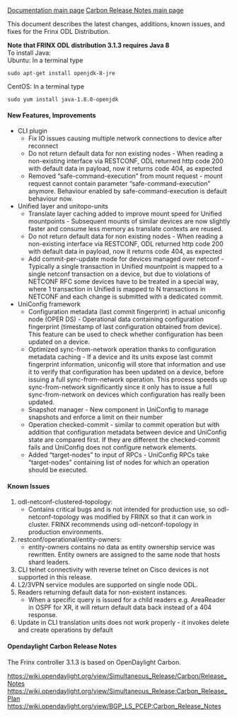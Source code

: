 [Documentation main page](https://frinxio.github.io/Frinx-docs/)
[Carbon Release Notes main page](https://frinxio.github.io/Frinx-docs/FRINX_ODL_Distribution/Carbon/release_notes.html)

This document describes the latest changes, additions, known issues, and fixes for the Frinx ODL Distribution.<!--more-->

**Note that FRINX ODL distribution 3.1.3 requires Java 8**  
To install Java:  
Ubuntu: In a terminal type

    sudo apt-get install openjdk-8-jre

CentOS: In a terminal type

    sudo yum install java-1.8.0-openjdk

#### New Features, Improvements
* CLI plugin
    - Fix IO issues causing multiple network connections to device after reconnect
    - Do not return default data for non existing nodes - When reading a non-existing interface via RESTCONF, ODL returned http code 200 with default data in payload, now it returns code 404, as expected
    - Removed “safe-command-execution” from mount request - mount request cannot contain parameter “safe-command-execution” anymore. Behaviour enabled by safe-command-execution is default behaviour now.
* Unified layer and unitopo-units
    - Translate layer caching added to improve mount speed for Unified mountpoints - Subsequent mounts of similar devices are now slightly faster and consume less memory as translate contexts are reused.
    - Do not return default data for non existing nodes - When reading a non-existing interface via RESTCONF, ODL returned http code 200 with default data in payload, now it returns code 404, as expected
    - Add commit-per-update mode for devices managed over netconf - Typically a single transaction in Unified mountpoint is mapped to a single netconf transaction on a device, but due to violations of NETCONF RFC some devices have to be treated in a special way, where 1 transaction in Unified is mapped to N transactions in NETCONF and each change is submitted with a dedicated commit.
* UniConfig framework
    - Configuration metadata (last commit fingerprint) in actual uniconfig node (OPER DS) - Operational data containing configuration fingerprint (timestamp of last configuration obtained from device). This feature can be used to check whether configuration has been updated on a device.
    - Optimized sync-from-network operation thanks to configuration metadata caching - If a device and its units expose last commit fingerprint information, uniconfig will store that information and use it to verify that configuration has been updated on a device, before issuing a full sync-from-network operation. This process speeds up sync-from-network significantly since it only has to issue a full sync-from-network on devices which configuration has really been updated.
    - Snapshot manager - New component in UniConfig to manage snapshots and enforce a limit on their number
    - Operation checked-commit - similar to commit operation but with addition that configuration metadata between device and UniConfig state are compared first. If they are different the checked-commit fails and UniConfig does not configure network elements.
    - Added “target-nodes” to input of RPCs - UniConfig RPCs take “target-nodes” containing list of nodes for which an operation should be executed.

#### Known Issues
1. odl-netconf-clustered-topology:
    - Contains critical bugs and is not intended for production use, so odl-netconf-topology was modified by FRINX so that it can work in cluster. FRINX recommends using odl-netconf-topology in production environments.
2. restconf/operational/entity-owners:
    - entity-owners contains no data as entity ownership service was rewritten. Entity owners are assigned to the same node that hosts shard leaders.
3. CLI telnet connectivity with reverse telnet on Cisco devices is not supported in this release.
4. L2/3VPN service modules are supported on single node ODL.
5. Readers returning default data for non-existent instances.
    - When a specific query is issued for a child readers e.g. AreaReader in OSPF for XR, it will return default data back instead of a 404 response.
6.  Update in CLI translation units does not work properly - it invokes delete and create operations by default

#### Opendaylight Carbon Release Notes
The Frinx controller 3.1.3 is based on OpenDaylight Carbon.

<https://wiki.opendaylight.org/view/Simultaneous_Release/Carbon/Release_Notes>
<https://wiki.opendaylight.org/view/Simultaneous_Release:Carbon_Release_Plan>
<https://wiki.opendaylight.org/view/BGP_LS_PCEP:Carbon_Release_Notes>
